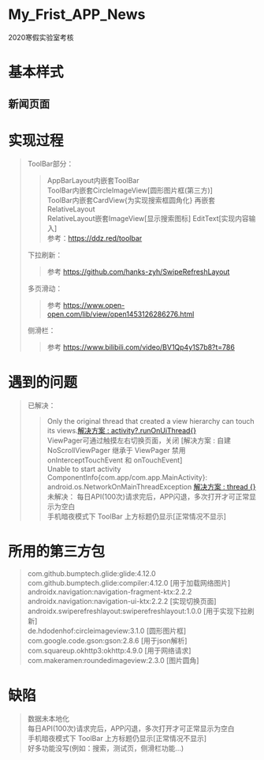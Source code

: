 # My_Frist_APP_News
2020寒假实验室考核

# 基本样式
## 新闻页面


# 实现过程
> ToolBar部分：
> > AppBarLayout内嵌套ToolBar  
> > ToolBar内嵌套CircleImageView[圆形图片框(第三方)]  
> > ToolBar内嵌套CardView{为实现搜索框圆角化} 再嵌套RelativeLayout  
> > RelativeLayout嵌套ImageView[显示搜索图标]   EditText[实现内容输入]  
> > 参考：https://ddz.red/toolbar  
> 
> 下拉刷新：
> > 参考 https://github.com/hanks-zyh/SwipeRefreshLayout  
> 
> 多页滑动：
> > 参考 https://www.open-open.com/lib/view/open1453126286276.html  
> 
> 侧滑栏：
> > 参考 https://www.bilibili.com/video/BV1Qp4y1S7b8?t=786  

# 遇到的问题
> 已解决：
> > Only the original thread that created a view hierarchy can touch its views.[解决方案 : activity?.runOnUiThread{}](不能在子线程中刷新UI)  
> > ViewPager可通过触摸左右切换页面，关闭 [解决方案 : 自建 NoScrollViewPager 继承于 ViewPager 禁用 onInterceptTouchEvent 和 onTouchEvent]  
> > Unable to start activity ComponentInfo{com.app/com.app.MainActivity}: android.os.NetworkOnMainThreadException [解决方案 : thread {}](不能在主线程中进行网络请求)  
> 未解决：
> > 每日API(100次)请求完后，APP闪退，多次打开才可正常显示为空白  
> > 手机暗夜模式下 ToolBar 上方标题仍显示[正常情况不显示]  

# 所用的第三方包
> com.github.bumptech.glide:glide:4.12.0  com.github.bumptech.glide:compiler:4.12.0  [用于加载网络图片]  
> androidx.navigation:navigation-fragment-ktx:2.2.2      androidx.navigation:navigation-ui-ktx:2.2.2  [实现切换页面]  
> androidx.swiperefreshlayout:swiperefreshlayout:1.0.0 [用于实现下拉刷新]  
> de.hdodenhof:circleimageview:3.1.0 [圆形图片框]  
> com.google.code.gson:gson:2.8.6 [用于json解析]  
> com.squareup.okhttp3:okhttp:4.9.0 [用于网络请求]  
> com.makeramen:roundedimageview:2.3.0 [图片圆角]  

# 缺陷
> 数据未本地化  
> 每日API(100次)请求完后，APP闪退，多次打开才可正常显示为空白  
> 手机暗夜模式下 ToolBar 上方标题仍显示[正常情况不显示]  
> 好多功能没写(例如：搜索，测试页，侧滑栏功能...)
